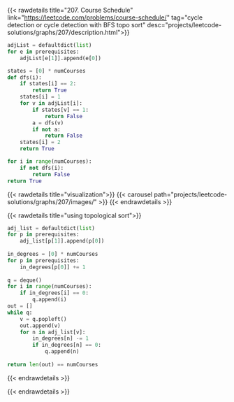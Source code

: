 {{< rawdetails title="207. Course Schedule" link="https://leetcode.com/problems/course-schedule/" tag="cycle detection or cycle detection with BFS topo sort"
	desc="projects/leetcode-solutions/graphs/207/description.html">}}

```python
adjList = defaultdict(list)
for e in prerequisites:
    adjList[e[1]].append(e[0])

states = [0] * numCourses
def dfs(i):
    if states[i] == 2:
        return True
    states[i] = 1
    for v in adjList[i]:
        if states[v] == 1:
            return False
        a = dfs(v)
        if not a:
            return False
    states[i] = 2
    return True

for i in range(numCourses):
    if not dfs(i):
        return False
return True
```

{{< rawdetails title="visualization">}}
{{< carousel path="projects/leetcode-solutions/graphs/207/images/" >}}
{{< endrawdetails >}}


{{< rawdetails title="using topological sort">}}
```python
adj_list = defaultdict(list)
for p in prerequisites:
    adj_list[p[1]].append(p[0])
        
in_degrees = [0] * numCourses
for p in prerequisites:
    in_degrees[p[0]] += 1
        
q = deque()
for i in range(numCourses):
    if in_degrees[i] == 0:
        q.append(i)
out = []
while q:
    v = q.popleft()
    out.append(v)
    for n in adj_list[v]:
        in_degrees[n] -= 1
        if in_degrees[n] == 0:
            q.append(n)
        
return len(out) == numCourses
```
{{< endrawdetails >}}


{{< endrawdetails >}}

